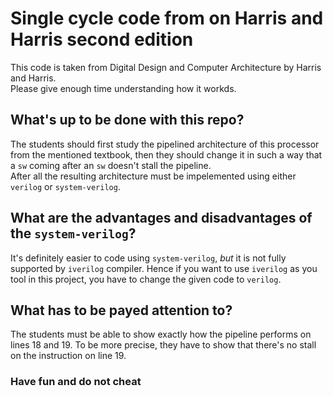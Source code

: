 # Single cycle code from on Harris and Harris second edition

This code is taken from Digital Design and Computer Architecture by Harris and Harris.  
Please give enough time understanding how it workds.  

## What's up to be done with this repo?

The students should first study the pipelined architecture of this processor from the mentioned textbook, then they should change it in such a way that a `sw` coming after an `sw` doesn't stall the pipeline.  
After all the resulting architecture must be impelemented using either `verilog` or `system-verilog`.  

## What are the advantages and disadvantages of the `system-verilog`?

It's definitely easier to code using `system-verilog`, *but* it is not fully supported by `iverilog` compiler. Hence if you want to use `iverilog` as you tool in this project, you have to change the given code to `verilog`.  

## What has to be payed attention to?

The students must be able to show exactly how the pipeline performs on lines 18 and 19. To be more precise, they have to show that there's no stall on the instruction on line 19.

### Have fun and do not cheat
